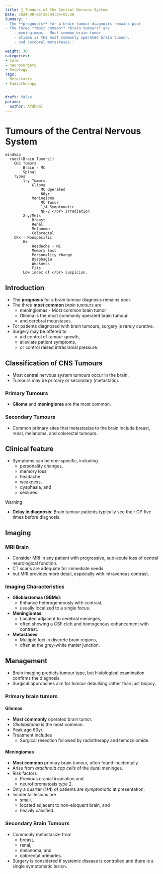 ```yaml
---
title: 🧠 Tumours of the Central Nervous System
Date: 2024-08-06T20:44:54+05:30
Summary: '
- The **prognosis** for a brain tumour diagnosis remains poor. 
- The three **most common** *brain tumours* are 
	- meningiomas - Most common brain tumor
	- Glioma is the most commonly operated brain tumour.
	- and cerebral metastases.'

weight: 30
categories: 
- Core
- neurosurgery
- Oncology
Tags:
- Metastasis
- Radiotherapy


draft: false
params:
  author: Afdhaal
---
```


# Tumours of the Central Nervous System

```mermaid
mindmap
  root((Brain Tumors))
    CNS Tumors  
        Brain - MC
        Spinal
    Types
        1ry Tumors
            Glioma
                MC Operated
                60yr
            Meningioma
                MC Tumor
                1/4 Symptomatic
                NF-2 </br> Irradiation
        2ry/Mets
            Breast
            Renal
            Melanoma
            Colorectal
    CFx - Nonspecific
        Hx
            Headache - MC
            Memory loss
            Personality change
            Dysphagia
            Weakness
            Fits
        Low index of </br> suspicion.
```


## Introduction
- The **prognosis** for a brain tumour diagnosis remains poor. 
- The three **most common** *brain tumours* are 
	- meningiomas - Most common brain tumor
	- Glioma is the most commonly operated brain tumour.
	- and cerebral metastases.
- For patients diagnosed with brain tumours, surgery is rarely curative. 
- Surgery may be offered to 
	- aid control of tumour growth, 
	- alleviate patient symptoms, 
	- or control raised intracranial pressure. 

## Classification of CNS Tumours
- Most central nervous system tumours occur in the brain. 
- Tumours may be primary or secondary (metastatic). 

### Primary Tumours
- **Glioma** and **meningioma** are the most common.

### Secondary Tumours
- Common primary sites that metastasize to the brain include breast, renal, melanoma, and colorectal tumours.

## Clinical feature
- Symptoms can be non-specific, including 
	- personality changes, 
	- memory loss, 
	- headache
	- weakness, 
	- dysphasia, and 
	- seizures. 

>[!warning] 
>- **Delay in diagnosis**: Brain tumour patients typically see their GP five times before diagnosis.

## Imaging
### MRI Brain
- Consider MRI in any patient with progressive, sub-acute loss of central neurological function. 
- CT scans are adequate for immediate needs
- but MRI provides more detail, especially with intravenous contrast.

### Imaging Characteristics
- **Glioblastomas (GBMs)**: 
	- Enhance heterogeneously with contrast, 
	- usually localized to a single focus.
- **Meningiomas**: 
	- Located adjacent to cerebral meninges, 
	- often showing a CSF cleft and homogenous enhancement with contrast.
- **Metastases**: 
	- Multiple foci in discrete brain regions, 
	- often at the grey-white matter junction.

## Management
- Brain imaging predicts tumour type, but histological examination confirms the diagnosis. 
- Surgical approaches aim for tumour debulking rather than just biopsy.

### Primary brain tumors
#### Gliomas
- **Most commonly** operated brain tumor.
- *Glioblastoma* is the most common.
- Peak age 60yr.
- Treatment includes 
	- Surgical resection followed by radiotherapy and temozolomide.

#### Meningiomas
- **Most common** primary brain tumour, often found incidentally.
- Arise from *arachnoid cap cells* of the dural meninges.
- Risk factors 
	- Previous cranial irradiation and 
	- neurofibromatosis type 2.
- Only a quarter (**1/4**) of patients are *symptomatic* at presentation.
- Incidental lesions are 
	- small, 
	- located adjacent to non-eloquent brain, and 
	- heavily calcified.

### Secondary Brain Tumours
- Commonly metastasize from 
	- breast, 
	- renal, 
	- melanoma, and 
	- colorectal primaries.
- Surgery is considered if systemic disease is controlled and there is a single symptomatic lesion.




